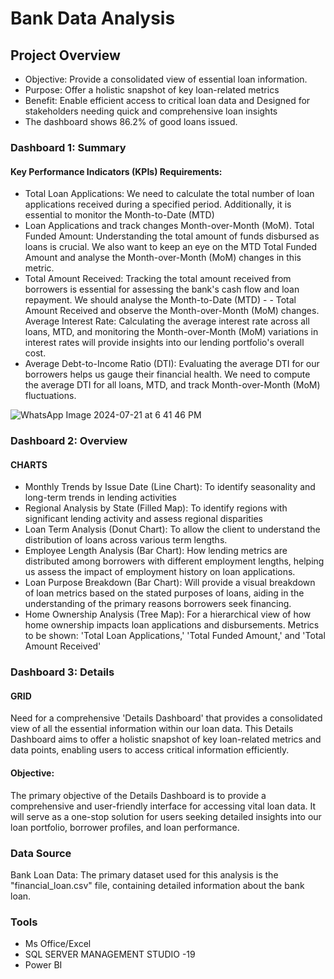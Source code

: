 # Bank Data Analysis

## Project Overview

- Objective: Provide a consolidated view of essential loan information.
- Purpose: Offer a holistic snapshot of key loan-related metrics
- Benefit: Enable efficient access to critical loan data and Designed for stakeholders needing quick and comprehensive loan insights
- The dashboard shows 86.2% of good loans issued.

### Dashboard 1: Summary

#### Key Performance Indicators (KPIs) Requirements:
- Total Loan Applications: We need to calculate the total number of loan applications received during a specified period. Additionally, it is essential to monitor the Month-to-Date (MTD) 
- Loan Applications and track changes Month-over-Month (MoM).
Total Funded Amount: Understanding the total amount of funds disbursed as loans is crucial. We also want to keep an eye on the MTD Total Funded Amount and analyse the Month-over-Month (MoM) changes in this metric.
- Total Amount Received: Tracking the total amount received from borrowers is essential for assessing the bank's cash flow and loan repayment. We should analyse the Month-to-Date (MTD) - - Total Amount Received and observe the Month-over-Month (MoM) changes.
Average Interest Rate: Calculating the average interest rate across all loans, MTD, and monitoring the Month-over-Month (MoM) variations in interest rates will provide insights into our lending portfolio's overall cost.
- Average Debt-to-Income Ratio (DTI): Evaluating the average DTI for our borrowers helps us gauge their financial health. We need to compute the average DTI for all loans, MTD, and track Month-over-Month (MoM) fluctuations.

![WhatsApp Image 2024-07-21 at 6 41 46 PM](https://github.com/user-attachments/assets/c6c561ab-4c9b-4061-ac7a-cb5e01447f09)

### Dashboard 2: Overview

#### CHARTS
- Monthly Trends by Issue Date (Line Chart):  To identify seasonality and long-term trends in lending activities
- Regional Analysis by State (Filled Map): To identify regions with significant lending activity and assess regional disparities
- Loan Term Analysis (Donut Chart): To allow the client to understand the distribution of loans across various term lengths.
- Employee Length Analysis (Bar Chart): How lending metrics are distributed among borrowers with different employment lengths, helping us assess the impact of employment history on loan applications.
- Loan Purpose Breakdown (Bar Chart): Will provide a visual breakdown of loan metrics based on the stated purposes of loans, aiding in the understanding of the primary reasons borrowers seek financing.
- Home Ownership Analysis (Tree Map): For a hierarchical view of how home ownership impacts loan applications and disbursements.
Metrics to be shown: 'Total Loan Applications,' 'Total Funded Amount,' and 'Total Amount Received'

### Dashboard 3: Details

#### GRID
Need for a comprehensive 'Details Dashboard' that provides a consolidated view of all the essential information within our loan data. This Details Dashboard aims to offer a holistic snapshot of key loan-related metrics and data points, enabling users to access critical information efficiently.

#### Objective:
The primary objective of the Details Dashboard is to provide a comprehensive and user-friendly interface for accessing vital loan data. It will serve as a one-stop solution for users seeking detailed insights into our loan portfolio, borrower profiles, and loan performance.

### Data Source

Bank Loan Data: The primary dataset used for this analysis is the "financial_loan.csv" file, containing detailed information about the bank loan.

### Tools

- Ms Office/Excel
- SQL SERVER MANAGEMENT STUDIO -19
- Power BI

